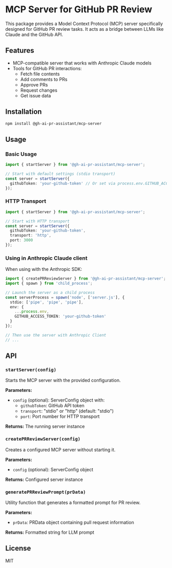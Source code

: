 # MCP Server for GitHub PR Review

This package provides a Model Context Protocol (MCP) server specifically designed for GitHub PR review tasks. It acts as a bridge between LLMs like Claude and the GitHub API.

## Features

- MCP-compatible server that works with Anthropic Claude models
- Tools for GitHub PR interactions:
  - Fetch file contents
  - Add comments to PRs
  - Approve PRs
  - Request changes
  - Get issue data

## Installation

```bash
npm install @gh-ai-pr-assistant/mcp-server
```

## Usage

### Basic Usage

```typescript
import { startServer } from '@gh-ai-pr-assistant/mcp-server';

// Start with default settings (stdio transport)
const server = startServer({
  githubToken: 'your-github-token' // Or set via process.env.GITHUB_ACCESS_TOKEN
});
```

### HTTP Transport

```typescript
import { startServer } from '@gh-ai-pr-assistant/mcp-server';

// Start with HTTP transport
const server = startServer({
  githubToken: 'your-github-token',
  transport: 'http',
  port: 3000
});
```

### Using in Anthropic Claude client

When using with the Anthropic SDK:

```typescript
import { createPRReviewServer } from '@gh-ai-pr-assistant/mcp-server';
import { spawn } from 'child_process';

// Launch the server as a child process
const serverProcess = spawn('node', ['server.js'], {
  stdio: ['pipe', 'pipe', 'pipe'],
  env: {
    ...process.env,
    GITHUB_ACCESS_TOKEN: 'your-github-token'
  }
});

// Then use the server with Anthropic Client
// ...
```

## API

### `startServer(config)`

Starts the MCP server with the provided configuration.

**Parameters:**
- `config` (optional): ServerConfig object with:
  - `githubToken`: GitHub API token
  - `transport`: "stdio" or "http" (default: "stdio")
  - `port`: Port number for HTTP transport

**Returns:** The running server instance

### `createPRReviewServer(config)`

Creates a configured MCP server without starting it.

**Parameters:**
- `config` (optional): ServerConfig object

**Returns:** Configured server instance

### `generatePRReviewPrompt(prData)`

Utility function that generates a formatted prompt for PR review.

**Parameters:**
- `prData`: PRData object containing pull request information

**Returns:** Formatted string for LLM prompt

## License

MIT